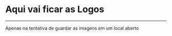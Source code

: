 # Aqui vai ficar as Logos
----------------------

Apenas na tentativa de guardar as imagens em um local aberto
